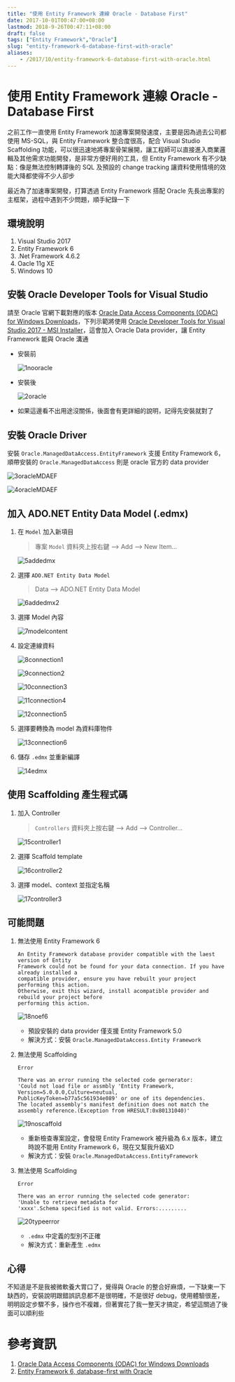```yaml
---
title: "使用 Entity Framework 連線 Oracle - Database First"
date: 2017-10-01T00:47:00+08:00
lastmod: 2018-9-26T00:47:11+08:00
draft: false
tags: ["Entity Framework","Oracle"]
slug: "entity-framework-6-database-first-with-oracle"
aliases:
    - /2017/10/entity-framework-6-database-first-with-oracle.html
---
```

# 使用 Entity Framework 連線 Oracle - Database First
之前工作一直使用 Entity Framework 加速專案開發速度，主要是因為過去公司都使用 MS-SQL，與 Entity Framework 整合度很高，配合 Visual Studio Scaffolding 功能，可以很迅速地將專案骨架展開，讓工程師可以直接進入商業邏輯及其他需求功能開發，是非常方便好用的工具，但 Entity Framework 有不少缺點：像是無法控制轉譯後的 SQL 及預設的 change tracking 讓資料使用情境的效能大降都使得不少人卻步

最近為了加速專案開發，打算透過 Entity Framework 搭配 Oracle 先長出專案的主框架，過程中遇到不少問題，順手紀錄一下

## 環境說明

1.  Visual Studio 2017
2.  Entity Framework 6
3.  .Net Framework 4.6.2
4.  Oacle 11g XE
5.  Windows 10


## 安裝 Oracle Developer Tools for Visual Studio

請至 Oracle 官網下載對應的版本 [Oracle Data Access Components (ODAC) for Windows Downloads](http://www.oracle.com/technetwork/topics/dotnet/downloads/index.html)，下列示範將使用 [Oracle Developer Tools for Visual Studio 2017 - MSI Installer](http://www.oracle.com/technetwork/topics/dotnet/downloads/odacmsidownloadvs2017-3806459.html)，這會加入 Oracle Data provider，讓 Entity Framework 能與 Oracle 溝通

*   安裝前

    ![1nooracle](https://user-images.githubusercontent.com/3851540/31047626-caa18a5c-a640-11e7-86ce-1574c091b919.png)

*   安裝後

    ![2oracle](https://user-images.githubusercontent.com/3851540/31047627-caa2ba4e-a640-11e7-8e01-89b86fceb16f.png)

*   如果這邊看不出用途沒關係，後面會有更詳細的說明，記得先安裝就對了


## 安裝 Oracle Driver

安裝 `Oracle.ManagedDataAccess.EntityFramework` 支援 Entity Framework 6，順帶安裝的 `Oracle.ManagedDataAccess` 則是 oracle 官方的 data provider

![3oracleMDAEF](https://user-images.githubusercontent.com/3851540/31047628-caa610a4-a640-11e7-94d2-dab110f47f6c.png)

![4oracleMDAEF](https://user-images.githubusercontent.com/3851540/31047629-caaa4f20-a640-11e7-98d7-e57d73aaf3c9.png)

## 加入 ADO.NET Entity Data Model (.edmx)

1.  在 `Model` 加入新項目

    > 專案 `Model` 資料夾上按右鍵 --> Add --> New Item...

    ![5addedmx](https://user-images.githubusercontent.com/3851540/31047631-cac94eca-a640-11e7-8763-13da5dc51f7e.png)

2.  選擇 `ADO.NET Entity Data Model`

    > Data --> ADO.NET Entity Data Model

    ![6addedmx2](https://user-images.githubusercontent.com/3851540/31047630-cac859fc-a640-11e7-9d04-f82a158bdbec.png)

3.  選擇 Model 內容

    ![7modelcontent](https://user-images.githubusercontent.com/3851540/31047632-caca9078-a640-11e7-900b-b2215e2f595a.png)

4.  設定連線資料

    ![8connection1](https://user-images.githubusercontent.com/3851540/31047633-cacbca06-a640-11e7-95fd-57de75245da8.png)

    ![9connection2](https://user-images.githubusercontent.com/3851540/31047634-cad2eed0-a640-11e7-9f61-233a2e5d8c42.png)

    ![10connection3](https://user-images.githubusercontent.com/3851540/31047635-cad6474c-a640-11e7-9238-6f3891135898.png)

    ![11connection4](https://user-images.githubusercontent.com/3851540/31047636-caf204b4-a640-11e7-9c7f-e2e48e91d345.png)

    ![12connection5](https://user-images.githubusercontent.com/3851540/31047637-caf29366-a640-11e7-920d-e03f03dff1f2.png)

5.  選擇要轉換為 model 為資料庫物件

    ![13connection6](https://user-images.githubusercontent.com/3851540/31047618-ca75eeb0-a640-11e7-8170-428f369169a5.png)

6.  儲存 `.edmx` 並重新編譯

    ![14edmx](https://user-images.githubusercontent.com/3851540/31047620-ca77c726-a640-11e7-97bc-0db33e847af0.png)

## 使用 Scaffolding 產生程式碼

1.  加入 Controller

    > `Controllers` 資料夾上按右鍵 --> Add --> Controller...

    ![15controller1](https://user-images.githubusercontent.com/3851540/31047619-ca76792a-a640-11e7-93e9-4ba4510d5b5f.png)

2.  選擇 Scaffold template

    ![16controller2](https://user-images.githubusercontent.com/3851540/31047621-ca792be8-a640-11e7-9767-0d20a384a7e3.png)

3.  選擇 model、context 並指定名稱

    ![17controller3](https://user-images.githubusercontent.com/3851540/31047622-ca7b17be-a640-11e7-82ed-62505b295262.png)

## 可能問題

1.  無法使用 Entity Framework 6

    ```
    An Entity Framework database provider compatible with the laest version of Entity 
    Framework could not be found for your data connection. If you have already installed a 
    compatible provider, ensure you have rebuilt your project performing this action. 
    Otherwise, exit this wizard, install acompatible provider and rebuild your project before 
    performing this action.
    ```

    ![18noef6](https://user-images.githubusercontent.com/3851540/31047623-ca7f4af0-a640-11e7-86e8-8036265b7f02.png)

    *   預設安裝的 data provider 僅支援 Entity Framework 5.0
    *   解決方式：安裝 `Oracle.ManagedDataAccess.Entity Framework`

2.  無法使用 Scaffolding

    ```
    Error
    
    There was an error running the selected code gernerator:
    'Could not load file or assmbly 'Entity Framework,
    Version=5.0.0.0,Culture=neutual,
    PublicKeyToken=b77a5c561934e089' or one of its dependencies.
    The located assembly's manifest definition does not match the
    assembly reference.(Exception from HRESULT:0x80131040)'
    ```

    ![19noscaffold](https://user-images.githubusercontent.com/3851540/31047624-ca9fd2d4-a640-11e7-9351-765bdae231eb.png)

    *   重新檢查專案設定，會發現 Entity Framework 被升級為 6.x 版本，建立時說不能用 Entity Framework 6，現在又幫我升級XD
    *   解決方式：安裝 `Oracle.ManagedDataAccess.EntityFramework`

3.  無法使用 Scaffolding

    ```
    Error
    
    There was an error running the selected code generator:
    'Unable to retrieve metadata for 
    'xxxx'.Schema specified is not valid. Errors:.........
    ```

    ![20typeerror](https://user-images.githubusercontent.com/3851540/31047625-ca9fdfa4-a640-11e7-8eca-0ad9a3feeda6.png)

    *   `.edmx` 中定義的型別不正確
    *   解決方式：重新產生 `.edmx`


## 心得

不知道是不是我被微軟養大胃口了，覺得與 Oracle 的整合好麻煩，一下缺東一下缺西的，安裝說明跟錯誤訊息都不是很明確，不是很好 debug，使用體驗很差，明明設定步驟不多，操作也不複雜，但著實花了我一整天才搞定，希望這關過了後面可以順利些

# 參考資訊

1.  [Oracle Data Access Components (ODAC) for Windows Downloads](http://www.oracle.com/technetwork/topics/dotnet/downloads/index.html)
2.  [Entity Framework 6, database-first with Oracle](https://csharp.today/entity-framework-6-database-first-with-oracle/)
